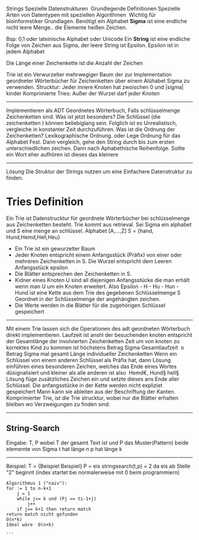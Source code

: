Strings
Spezielle Datenstrukturen 
Grundlegende Definitionen
	Spezielle Arten von Datentypen mit speziellen Algorithmen 
	Wichtig für bioinformstiker
Grundlagen.
	Benötigt ein Alphabet **Sigma** ist eine endliche nicht leere Menge.. die Elemente heißen Zeichen.

Bsp: 0,1 oder lateinische Alphabet oder Unicode
Ein **String** ist eine endliche Folge von Zeichen aus Sigma, der leere String ist Epsilon. Epsilon ist in jedem Alphabet

Die Länge einer Zeichenkette ist die Anzahl der Zeichen

Trie ist ein Verwurzelter mehrwegiger Baum der zur Implementation geordneter Wörterbücher für Zeichenketten über einem Alühabet Sigma zu verwenden.
Strucktur: 
	Jeder innere Knoten  hat zwoischen 0 und |sigma| kinder
Komprimierte Tries:
	Außer der Wurzel darf jeder Knoten 
___
Implementieren als ADT Geordnetes Wörterbuch, Falls schlüsselmenge Zeichenketten sind.
Was ist jetzt besonders?
	Die Schlüssel (die zeichenketten ) können beliebiglang sein. 
	Folglich ist es Unrealistisch, vergleiche in konstanter Zeit durchzuführen.
Was ist die Ordnung der Zeichenketten?
	Lexikographische Ordnung. oder Lege Ordnung für das Alphabet Fest. 
	Dann vergleich, gehe den String durch bis zum ersten unterschiedlichen zeichen. Dann nach Aphabethische Reihenfolge. Sollte ein Wort eher aufhören ist dieses das kleinere 
___
Lösung
	Die Struktur der Strings nutzen um eine Einfachere Datenstruktur zu finden.
# Tries Definition 
Ein Trie ist Datenstrucktur für geordnete Wörterbücher bei schlüsselmenge aus Zeichenketten besteht.
Trie kommt aus retrieval. 
Sei Sigma ein alphabet und S eine menge an schlüssel. Alphabet [A,...,Z] S = {hand, Hund,Hemd,Hell,Heu}

- Ein Trie ist ein gewurzelter Baum
- Jeder Knoten entspricht einem Anfangsstück (Präfix) von einer oder mehreren Zeichenketten in S. Die Wurzel entspricht dem Leeren Anfangsstück epsilon
- Die Blätter entsprechen den Zeichenketten in S.
- Kidner eines Knoten U sind all diejenigen Anfangsstücke die man erhält wenn man U um ein Knoten erweitert. Also Epsilon - H - Hu - Hun - Hund  ist eine Kette aus dem Trie des gegebenen Schlüsselmenge S Geordnet in der Schlüsselmenge der angehängten zeichen.
- Die Werte werden in die Blätter für die zugehörigen Schlüssel gespeichert 
___
Mit einem Trie lassen sich die Operationen des adt geordneten Wörterbuch direkt implementieren.
Laufzeit ist anshl der besuchenden knoten entspricht der Gesamtlänge der involvierten Zeichenketten
Zeit um von knoten zu korrektes Kind zu kommen ist höchstens Betrag Sigma
Gesamtlaufzeit  o Betrag Sigma mal gesamt Länge individueller Zeichenketten
Wenn ein Schlüssel von einem anderen Schlüssel als Präfix hat, dann
Lösung einführen eines besonderen Zeichen, welches das Ende eines Wortes  düsignalisiert und kleiner als alle anderen ist also 
Hemd€, Hund§ hell§
Lösung füge zusätzliches Zeichen ein und setzte dieses ans Ende aller Schlüssel.
Die anfangsstücke in der Kette werden nicht expliziet gespeichert Mann kann sie ableiten aus der Beschriftung der Kanten.
Komprimierter Trie, ist die Trie strucktur, wobei nur die Blätter erhalten bleiben wo Verzweigungen zu finden sind.
___
## String-Search 
Eingabe: T, P wobei T der gesamt Text ist und P das Muster(Pattern) beide elememte von Sigma
t hat länge n
p hat länge k
___
Beispiel: T = {Beispiel Beispiel} 
P = eis
stringsearch(t,p) = 2 da eis ab Stelle "2" beginnt (index startet bei normalerweise mit  0 beim programmiern)

````
Algorithmus 1 ("naiv"):
for := 1 to n-k+1 
	j = 1
	while j<= k und (Pj == ti-1+j)
		j++
	if j== k+1 then return match
return match nicht gefunden 
O(n*k)
Ideal wäre  O(n+k)

```
